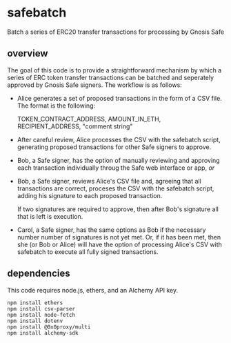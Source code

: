 # safebatch
Batch a series of ERC20 transfer transactions for processing by Gnosis Safe

## overview

The goal of this code is to provide a straightforward mechanism by
which a series of ERC token transfer transactions can be batched and
seperately approved by Gnosis Safe signers. The workflow is as follows:

 * Alice generates a set of proposed transactions in the form of a CSV
   file. The format is the following:
 
	 TOKEN_CONTRACT_ADDRESS, AMOUNT_IN_ETH, RECIPIENT_ADDRESS, "comment string"
	 
 * After careful review, Alice processes the CSV with the safebatch
   script, generating proposed transactions for other Safe signers to
   approve.
   
 * Bob, a Safe signer, has the option of manually reviewing and
   approving each transaction individually throug the Safe web
   interface or app, *or*
   
 * Bob, a Safe signer, reviews Alice's CSV file and, agreeing that all
   transactions are correct, proceses the CSV with the safebatch
   script, adding his signature to each proposed transaction.
   
   If two signatures are required to approve, then after Bob's
   signature all that is left is execution.
   
 * Carol, a Safe signer, has the same options as Bob if the necessary
   number number of signatures is not yet met. Or, if it has been met,
   then she (or Bob or Alice) will have the option of processing
   Alice's CSV with safebatch to execute all fully signed transactions.
   
## dependencies

This code requires node.js, ethers, and an Alchemy API key.

	npm install ethers
	npm install csv-parser
	npm install node-fetch
	npm install dotenv
	npm install @0x0proxy/multi
	npm install alchemy-sdk
